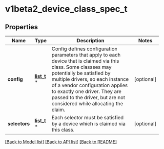 # v1beta2_device_class_spec_t

## Properties
Name | Type | Description | Notes
------------ | ------------- | ------------- | -------------
**config** | [**list_t**](v1beta2_device_class_configuration.md) \* | Config defines configuration parameters that apply to each device that is claimed via this class. Some classses may potentially be satisfied by multiple drivers, so each instance of a vendor configuration applies to exactly one driver.  They are passed to the driver, but are not considered while allocating the claim. | [optional] 
**selectors** | [**list_t**](v1beta2_device_selector.md) \* | Each selector must be satisfied by a device which is claimed via this class. | [optional] 

[[Back to Model list]](../README.md#documentation-for-models) [[Back to API list]](../README.md#documentation-for-api-endpoints) [[Back to README]](../README.md)


